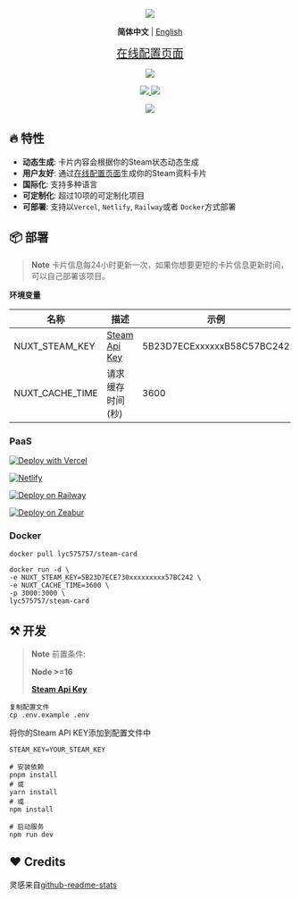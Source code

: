 <p align="center">
  <img src="https://cdn.jsdelivr.net/gh/yuyinws/static@master/2022/10/upgit_20221022_1666452627.svg">
</p>
<p align='center'>
<b>简体中文</b> | <a href="https://github.com/yuyinws/steam-card/blob/master/README.md">English</a>
</p>


<p align="center">
<a href="https://card.yuy1n.io" style="font-size:20px">在线配置页面</a>
</p>
<p align="center">
  <a href="https://card.yuy1n.io">
		<img src="https://card.yuy1n.io/card/76561198028121353" />
   </a>
</p>

<p align="center">
<a href="https://card.yuy1n.io">
<img src="https://therealsujitk-vercel-badge.vercel.app/?app=steam-card"></img>
</a>
<a href="https://card.yuy1n.io/">
<img src="https://api.netlify.com/api/v1/badges/26879726-2f6e-49e2-8abe-550512e9095c/deploy-status"></img>
</a>
</p>

<p align="center">
<a href="https://hub.docker.com/r/lyc575757/steam-card">
<img src="https://img.shields.io/badge/docker-%230db7ed.svg?style=for-the-badge&logo=docker&logoColor=white"></img>
</a>
<p>


## 🔥 特性

- **动态生成**: 卡片内容会根据你的Steam状态动态生成
- **用户友好**: 通过[在线配置页面](https://card.yuy1n.io)生成你的Steam资料卡片
- **国际化**: 支持多种语言
- **可定制化**: 超过10项的可定制化项目
- **可部署**: 支持以`Vercel`, `Netlify`, `Railway`或者 `Docker`方式部署

## 📦 部署

> **Note** 
> 卡片信息每24小时更新一次，如果你想要更短的卡片信息更新时间，可以自己部署该项目。

**环境变量**

| 名称      | 描述 | 示例 |
| ----------- | ----------- | ----------- |
| NUXT_STEAM_KEY      | [Steam Api Key](https://steamcommunity.com/dev/apikey) | 5B23D7ECExxxxxxB58C57BC242 |
| NUXT_CACHE_TIME   | 请求缓存时间(秒)  | 3600 |

### PaaS

[![Deploy with Vercel](https://vercel.com/button)](https://vercel.com/new/clone?repository-url=https%3A%2F%2Fgithub.com%2Fyuyinws%2Fsteam-card&env=STEAM_KEY,CACHE_TIME)

[![Netlify](https://www.netlify.com/img/deploy/button.svg)](https://app.netlify.com/start/deploy?repository=https://github.com/yuyinws/steam-card)

[![Deploy on Railway](https://railway.app/button.svg)](https://railway.app/template/ajXBZ6?referralCode=fpKTNq)

[![Deploy on Zeabur](https://zeabur.com/button.svg)](https://zeabur.com/templates/JREX1V)

### Docker

```shell
docker pull lyc575757/steam-card
```

```shell
docker run -d \
-e NUXT_STEAM_KEY=5B23D7ECE730xxxxxxxxx57BC242 \
-e NUXT_CACHE_TIME=3600 \
-p 3000:3000 \
lyc575757/steam-card
```

## ⚒️ 开发

> **Note** 
> 前置条件:
>
> **Node >=16**
>
> **[Steam Api Key](https://steamcommunity.com/dev/apikey)**

```shell
复制配置文件
cp .env.example .env
```

将你的Steam API KEY添加到配置文件中

```shell
STEAM_KEY=YOUR_STEAM_KEY
```

```shell
# 安装依赖
pnpm install
# 或
yarn install
# 或
npm install

# 启动服务
npm run dev
```

## ❤️ Credits
灵感来自[github-readme-stats](https://github.com/anuraghazra/github-readme-stats)

